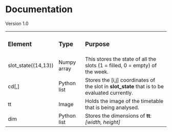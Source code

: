 # Documentation
Version 1.0
<br/>

<table>
  <tr>
    <td><h3>Element</h3></td> <td><h3>Type</h3></td> <td><h3>Purpose</h3></td>
  </tr>
  
  <tr>
    <td>slot_state((14,13))</td> <td>Numpy array</td> <td>This stores the state of all the slots (1 = filled, 0 = empty) of the week.</td>
  </tr>
  
  <tr>
    <td>cd[,]</td> <td>Python list</td> <td>Stores the [i,j] coordinates of the slot in <b>slot_state</b> that is to be evaluated currently.</td>
  </tr>
  
  <tr>
    <td>tt</td> <td>Image</td> <td>Holds the image of the timetable that is being analysed.</td>
  </tr>
  
  <tr>
    <td>dim</td> <td>Python list</td> <td>Stores the dimensions of <b>tt</b>: <i>[width, height]</i></td>
  </tr>
</table>

